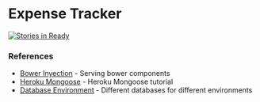 # Expense Tracker

[![Stories in Ready](https://badge.waffle.io/Squallium/expense-tracker.png?label=ready&title=Ready)](http://waffle.io/Squallium/expense-tracker)

### References
* [Bower Inyection] - Serving bower components
* [Heroku Mongoose] - Heroku Mongoose tutorial
* [Database Environment] - Different databases for different environments

[Bower Inyection]:http://programer.tips/2014/09/serving-bower-components-with-expressjs.html
[Heroku Mongoose]:https://devcenter.heroku.com/articles/nodejs-mongoose
[Database Environment]:http://www.scotchmedia.com/tutorials/express/authentication/1/05